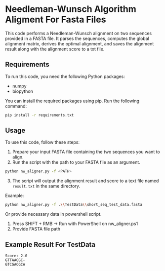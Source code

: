 # Needleman-Wunsch Algorithm Aligment For Fasta Files

This code performs a Needleman-Wunsch alignment on two sequences provided in a FASTA file. It parses the sequences, computes the global alignment matrix, derives the optimal alignment, and saves the alignment result along with the alignment score to a txt file.

## Requirements

To run this code, you need the following Python packages:

- numpy
- biopython

You can install the required packages using pip. Run the following command:

```sh
pip install -r requirements.txt
```

## Usage

To use this code, follow these steps:

1. Prepare your input FASTA file containing the two sequences you want to align.
2. Run the script with the path to your FASTA file as an argument.

```sh
python nw_aligner.py -f <PATH>
```

3. The script will output the alignment result and score to a text file named `result.txt` in the same directory.

Example:

```sh
python nw_aligner.py -f .\\TestData\\short_seq_test_data.fasta
```
Or provide necessary data in powershell script. 

1. Press SHIFT + RMB -> Run with PowerShell on nw_aligner.ps1
2. Provide FASTA file path

## Example Result For TestData

```
Score: 2.0
GTTAACGC-
GTCGACGCA
```

